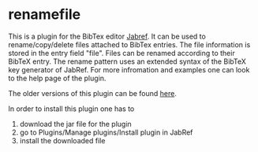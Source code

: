 # renamefile

This is a plugin for the BibTex editor [Jabref](http://jabref.sourceforge.net/).
It can be used to rename/copy/delete files attached to BibTex entries.
The file information is stored in the entry field "file". Files can be renamed
according to their BibTeX entry. The rename pattern uses an extended syntax of
the BibTeX key generator of JabRef. For more infromation and examples one can
look to the help page of the plugin.

The older versions of this plugin can be found [here](https://github.com/korv/Jabref-plugins/downloads).

In order to install this plugin one has to
1. download the jar file for the plugin
2. go to Plugins/Manage plugins/Install plugin in JabRef
3. install the downloaded file



